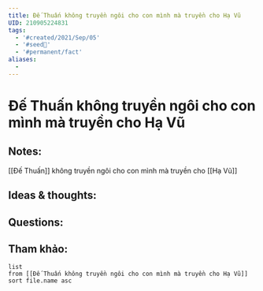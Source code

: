 ```yaml
---
title: Đế Thuấn không truyền ngôi cho con mình mà truyền cho Hạ Vũ
UID: 210905224831
tags:
  - '#created/2021/Sep/05'
  - '#seed🥜'
  - '#permanent/fact'
aliases:
  - 
---
```

# Đế Thuấn không truyền ngôi cho con mình mà truyền cho Hạ Vũ

## Notes:
[[Đế Thuấn]] không truyền ngôi cho con mình mà truyền cho [[Hạ Vũ]]

## Ideas & thoughts:

## Questions:


## Tham khảo:
```dataview
list
from [[Đế Thuấn không truyền ngôi cho con mình mà truyền cho Hạ Vũ]]
sort file.name asc
```